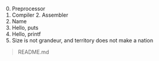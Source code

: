 0. Preprocessor
1. Compiler 2. Assembler
3. Name
4. Hello, puts
5. Hello, printf
6. Size is not grandeur, and territory does not make a nation
>README.md

